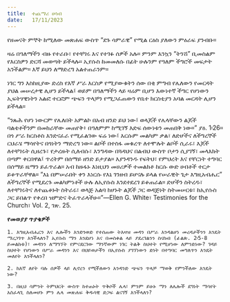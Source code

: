 ```yaml
---
title:  ተጨማሪ ሀሳብ
date:   17/11/2023
---
```


የዘመናት ምኞት ከሚለው መጽሐፍ ውስጥ “ደጉ ሳምራዊ” የሚል ርዕስ ያለውን ምዕራፍ ያንብቡ።

ዛሬ በዓለማችን ብዙ የተራቡ፣ የተቸገሩ እና የተገፉ ሰዎች አሉ። ምንም እንኳን “ትንሽ” ቢመስልም የእርስዎን ድርሻ መወጣት ይችላሉ። ኢየሱስ ከመመለሱ በፊት ሁሉንም የዓለም ችግሮች መፍታት አንችልም። እኛ ይህን ለማድረግ አልተጠራንም።

ነገር ግን እስከዚያው ድረስ የእኛ ሥራ እርስዎ የሚያውቁትን ሰው በቂ ምግብ የሌለውን የመርዳት ያህል መሠረታዊ ሊሆን ይችላል፤ ወይም በዓለማችን ላይ ዛሬም ቢሆን እውነተኛ ችግር የሆነውን ኢፍትሃዊነትን አልፎ ተርፎም ጭፍን ጥላቻን የሚጋፈጠውን የቤተ ክርስቲያን አባል መርዳት ሊሆን ይችላል።

“ንጹሕ የሆነ ነውርም የሌለበት አምልኮ በአብ ዘንድ ይህ ነው፤ ወላጆች የሌላቸውን ልጆች ባልቴቶችንም በመከራቸው መጠየቅ፥ በዓለምም ከሚገኝ እድፍ ሰውነቱን መጠበቅ ነው።” ያዕ. 1፡26። በጎ ሥራ ክርስቶስ እንድናፈራ የሚፈልገው ፍሬ ነው፤ እርሱም መልካም ቃል፣ ለድሆችና ለችግረኞች ርህራሄ ማሳየትና በጎነትን ማድረግ ነው። ልቦች በተስፋ መቁረጥ ለተሞሉት ልቦች ሲራሩ፣ እጆች ለተቸገሩት ሲዘረጉ፣ የታረዙት ሲለብሱ፣ እንግዳው በጓዳህና በልብህ ውስጥ ቦታን ሲያገኝ፣ መላእክት በጣም ቀርበዋል፤ ጥረትም በሰማይ ዘንድ ይታያል። እያንዳንዱ የፍትህ፣ የምህረት እና የቸርነት ተግባር በሰማይ ዜማን ይፈጥራል። አብ ከዙፋኑ እነዚህን መሀሪዎች ተመልክቶ ከርሱ ውድ ሀብቶች ተርታ ይቆጥራቸዋል። “እኔ በምሠራበት ቀን እነርሱ የእኔ ገንዘብ ይሆናሉ ይላል የሠራዊት ጌታ እግዚአብሔር” ለችግረኞች የሚደረጉ መልካምነቶች ሁሉ ለኢየሱስ እንደተደረገ ይቆጠራል። ድሆችን ስትረዱ፣ ለተቸገሩትና ለተጨቆኑት ስትራሩ፣ ወላጅ አልባ ከሆኑት ልጆች ጋር ወዳጅነት ስትመሠርቱ፣ ከኢየሱስ ጋር ይበልጥ የቀረበ ዝምድና ትፈጥራላችሁ።”—Ellen G. White፣ Testimonies for the Church፣ Vol. 2, ገጽ. 25.

**የመወያያ ጥያቄዎች**

`1. እግዚአብሔርን እና ሌሎችን እንድንወድ የተሰጠው ትእዛዝ መዳን በሥራ እንዳልሆነ መረዳታችንን እንዴት ማረጋገጥ እንችላለን? ኢየሱስ ማን እንደሆነ እና በመስቀል ላይ ያደረገልንን ስናስብ (ፊልጵ. 2፡5-8 ይመልከቱ)፣ መዳንን ለማግኘት የምናደርገው ማንኛውም ነገር ትልቅ ስህተት የሚሆነው ለምንድነው? ገዳይ ስህተት የሆነውን በሥራ መዳንን እና በህይወታችን በኢየሱስ ያገኘነውን ድነት በተግባር መግለጥን እንዴት መለየት እንችላለን?`

`2. ከእኛ ለየት ባሉ ሰዎች ላይ ሊኖረን የሚችለውን አንዳንድ ጭፍን ጥላቻ ማወቅ የምንችለው እንዴት ነው?`

`3. በዚህ ሳምንት ትምህርት ውስጥ ከተጠኑት ጥቅሶች ሌላ፣ ምንም ይሁኑ ማን ለሌሎች ደግነት ማሳየት አስፈላጊ ስለመሆኑ ምን ሌላ መጽሐፍ ቅዱሳዊ ድጋፍ ልናገኝ እንችላለን?`